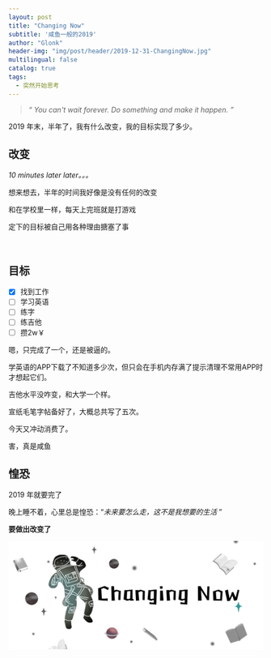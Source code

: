 ```yaml
---
layout: post
title: "Changing Now"
subtitle: '咸鱼一般的2019'
author: "Glonk"
header-img: "img/post/header/2019-12-31-ChangingNow.jpg"
multilingual: false
catalog: true
tags:
  - 突然开始思考
---
```


> *“ You can't wait forever. Do something and make it happen. ”*


2019 年末，半年了，我有什么改变，我的目标实现了多少。

## 改变


*10 minutes later later。。。*

想来想去，半年的时间我好像是没有任何的改变

和在学校里一样，每天上完班就是打游戏

定下的目标被自己用各种理由搪塞了事

<br>


## 目标

- [x] 找到工作
- [ ] 学习英语
- [ ] 练字
- [ ] 练吉他
- [ ] 攒2w￥

嗯，只完成了一个，还是被逼的。

学英语的APP下载了不知道多少次，但只会在手机内存满了提示清理不常用APP时才想起它们。

吉他水平没咋变，和大学一个样。

宣纸毛笔字帖备好了，大概总共写了五次。

今天又冲动消费了。

害，真是咸鱼

## 惶恐

2019 年就要完了

晚上睡不着，心里总是惶恐：“*未来要怎么走，这不是我想要的生活* ”


**要做出改变了**

![](/img/post/pic/2019-12-31-ChangingNow-1.jpg)





